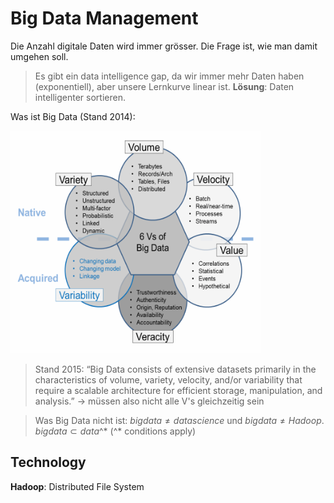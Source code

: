# Big Data Management

Die Anzahl digitale Daten wird immer grösser. Die Frage ist, wie man damit umgehen soll.

> Es gibt ein data intelligence gap, da wir immer mehr Daten haben (exponentiell), aber unsere Lernkurve linear ist. **Lösung**: Daten intelligenter sortieren.

Was ist Big Data (Stand 2014):

<img src="img/img02.png" width="400">

> Stand 2015: “Big Data consists of extensive datasets primarily in the characteristics of volume, variety, velocity, and/or variability that require a scalable architecture for efficient storage, manipulation, and analysis.” $\to$ müssen also nicht alle V's gleichzeitig sein

> Was Big Data nicht ist: $big data \neq data science$ und $big data \neq Hadoop$. $big data \subset data$^* (^* conditions apply)

## Technology

**Hadoop**: Distributed File System